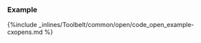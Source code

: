 <!-- post: -->


### Example



{%include _inlines/Toolbelt/common/open/code_open_example-cxopens.md %}



